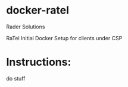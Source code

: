 # docker-ratel

Rader Solutions

RaTel Initial Docker Setup for clients under CSP

# Instructions:

do stuff
